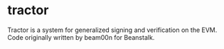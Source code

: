 # tractor
Tractor is a system for generalized signing and verification on the EVM. Code originally written by beam00n for Beanstalk.

